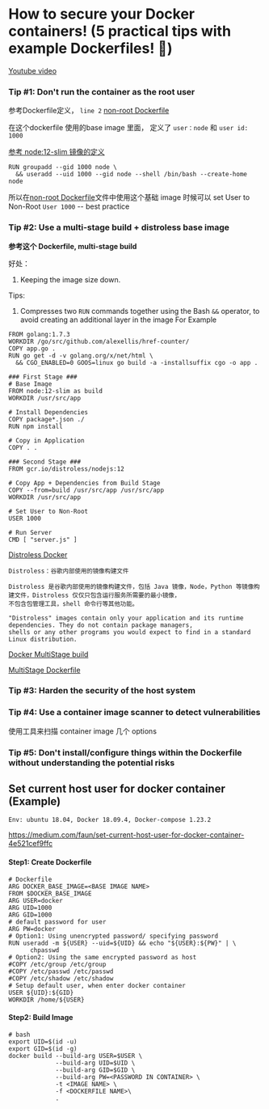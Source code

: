 # How to secure your Docker containers! (5 practical tips with example Dockerfiles! 🐳)

[Youtube video](https://www.youtube.com/watch?v=JE2PJbbpjsM "example video")

### Tip #1: Don't run the container as the root user

参考Dockerfile定义， `line 2` [non-root Dockerfile](Dockerfile.non-root "example") 

在这个dockerfile 使用的base image 里面， 定义了 `user：node` 和 `user id: 1000`

[参考 node:12-slim 镜像的定义](https://github.com/nodejs/docker-node/blob/31246f5f779cafa0930a1db04bd00d875d6a940d/12/stretch-slim/Dockerfile "定义了基础image的 user")

```
RUN groupadd --gid 1000 node \
  && useradd --uid 1000 --gid node --shell /bin/bash --create-home node
```

所以在[non-root Dockerfile](Dockerfile.non-root "example")文件中使用这个基础 image 时候可以 set User to Non-Root `User 1000` -- best practice


### Tip #2: Use a multi-stage build + distroless base image

**参考这个 Dockerfile, multi-stage build**

好处： 
1. Keeping the image size down. 

Tips: 
1. Compresses two `RUN` commands together using the Bash `&&` operator, to avoid creating an additional layer in the image
For Example
```
FROM golang:1.7.3
WORKDIR /go/src/github.com/alexellis/href-counter/
COPY app.go .
RUN go get -d -v golang.org/x/net/html \
  && CGO_ENABLED=0 GOOS=linux go build -a -installsuffix cgo -o app .
``` 

```
### First Stage ###
# Base Image
FROM node:12-slim as build
WORKDIR /usr/src/app

# Install Dependencies
COPY package*.json ./
RUN npm install

# Copy in Application
COPY . .

### Second Stage ###
FROM gcr.io/distroless/nodejs:12

# Copy App + Dependencies from Build Stage
COPY --from=build /usr/src/app /usr/src/app
WORKDIR /usr/src/app

# Set User to Non-Root
USER 1000

# Run Server
CMD [ "server.js" ]
```

[Distroless Docker](https://www.youtube.com/watch?v=lviLZFciDv4 "2017 swampUP Sessions | Distroless Docker: Containerizing Apps, not VMs - Matthew Moore")

```
Distroless：谷歌内部使用的镜像构建文件

Distroless 是谷歌内部使用的镜像构建文件，包括 Java 镜像，Node，Python 等镜像构建文件，Distroless 仅仅只包含运行服务所需要的最小镜像，
不包含包管理工具，shell 命令行等其他功能。

"Distroless" images contain only your application and its runtime dependencies. They do not contain package managers, 
shells or any other programs you would expect to find in a standard Linux distribution.
```

[Docker MultiStage build](https://docs.docker.com/develop/develop-images/multistage-build/ "multi stage")

[MultiStage Dockerfile](Dockerfile.distroless "example")

### Tip #3: Harden the security of the host system

### Tip #4: Use a container image scanner to detect vulnerabilities

使用工具来扫描 container image 
几个 options 

### Tip #5: Don't install/configure things within the Dockerfile without understanding the potential risks


## Set current host user for docker container (Example)

`Env: ubuntu 18.04, Docker 18.09.4, Docker-compose 1.23.2`

https://medium.com/faun/set-current-host-user-for-docker-container-4e521cef9ffc

#### Step1: Create Dockerfile
```
# Dockerfile
ARG DOCKER_BASE_IMAGE=<BASE IMAGE NAME>
FROM $DOCKER_BASE_IMAGE
ARG USER=docker
ARG UID=1000
ARG GID=1000
# default password for user
ARG PW=docker
# Option1: Using unencrypted password/ specifying password
RUN useradd -m ${USER} --uid=${UID} && echo "${USER}:${PW}" | \
      chpasswd
# Option2: Using the same encrypted password as host
#COPY /etc/group /etc/group 
#COPY /etc/passwd /etc/passwd
#COPY /etc/shadow /etc/shadow
# Setup default user, when enter docker container
USER ${UID}:${GID}
WORKDIR /home/${USER}
```

#### Step2: Build Image 
```
# bash
export UID=$(id -u)
export GID=$(id -g)
docker build --build-arg USER=$USER \
             --build-arg UID=$UID \
             --build-arg GID=$GID \
             --build-arg PW=<PASSWORD IN CONTAINER> \
             -t <IMAGE NAME> \
             -f <DOCKERFILE NAME>\
             .
```

